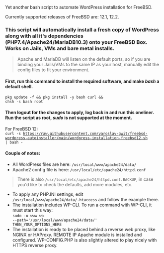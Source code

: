 Yet another bash script to automate WordPress installation for FreeBSD.

Currently supported releases of FreeBSD are: 12.1, 12.2.

### This script will automatically install a fresh copy of WordPress along with all it's dependencies (PHP7.4/Apache24/MariaDB10.3) onto your FreeBSD Box. Works on Jails, VMs and bare metal installs.
> Apache and MariaDB will listen on the default ports, so if you are binding your Jails/VMs to the same IP as your host, manually edit the config files to fit your environment.

#### First, run this command to install the required software, and make *bash* a default shell.
<code>pkg update -f && pkg install -y bash curl && chsh -s bash root</code>

#### Then logout for the changes to apply, log back in and run this oneliner. Run the script as root, *sudo* is not supported at the moment.
For FreeBSD 12:<br>
<code>curl -s https://raw.githubusercontent.com/yaroslav-gwit/freebsd-wordpress-autoinstaller/main/wordpress-installation-freebsd12.sh | bash - </code>

#### Couple of notes:
- All WordPress files are here: <code>/usr/local/www/apache24/data/</code>
- Apache2 config file is here: <code>/usr/local/etc/apache24/httpd.conf</code>
> There is also <code>/usr/local/etc/apache24/httpd.conf.BACKUP</code>, in case you'd like to check the defaults, add more modules, etc.
- To apply any PHP.INI settings, edit <code>/usr/local/www/apache24/data/.htaccess</code> and follow the example there.
- The installation includes WP-CLI. To run a command with WP-CLI, it must start this way:<br>
<code>sudo -u www wp --path='/usr/local/www/apache24/data/' THEN_YOUR_OPTIONS_HERE</code>
- The installation is ready to be placed behind a reverse web proxy, like NGINX or HAProxy. REMOTE IP Apache module is installed and configured. WP-CONFIG.PHP is also slightly altered to play nicely with HTTPS reverse proxy.
